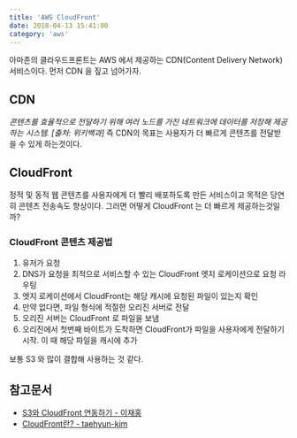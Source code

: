 ```yaml
---
title: 'AWS CloudFront'
date: 2018-04-13 15:41:00
category: 'aws'
---
```


아마존의 클라우드프론트는 AWS 에서 제공하는 CDN(Content Delivery Network) 서비스이다. 먼저 CDN 을 짚고 넘어가자.

## CDN

*콘텐츠를 효율적으로 전달하기 위해 여러 노드를 가진 네트워크에 데이터를 저장해 제공하는 시스템. [출처: 위키백과]* 즉 CDN의 목표는 사용자가 더 빠르게 콘텐츠를 전달받을 수 있게 하는것이다.


## CloudFront

정적 및 동적 웹 콘텐츠를 사용자에게 더 빨리 배포하도록 만든 서비스이고 목적은 당연히 콘텐츠 전송속도 향상이다. 그러면 어떻게 CloudFront 는 더 빠르게 제공하는것일까?

### CloudFront 콘텐츠 제공법

1. 유저가 요청
2. DNS가 요청을 최적으로 서비스할 수 있는 CloudFront 엣지 로케이션으로 요청 라우팅
3. 엣지 로케이션에서 CloudFront는 해당 캐시에 요청된 파일이 있는지 확인
4. 만약 없다면, 파일 형식에 적절한 오리진 서버로 전달
5. 오리진 서버는 CloudFront 로 파일을 보냄
6. 오리진에서 첫번째 바이트가 도착하면 CloudFront가 파일을 사용자에게 전달하기시작. 이 때 해당 파일을 캐시에 추가

보통 S3 와 많이 결합해 사용하는 것 같다.

## 참고문서
* [S3와 CloudFront 연동하기 - 이재홍](http://pyrasis.com/book/TheArtOfAmazonWebServices/Chapter12/02)
* [CloudFront란? - taehyun-kim](https://happyer16.tistory.com/entry/CloudFront%EB%9E%80)
